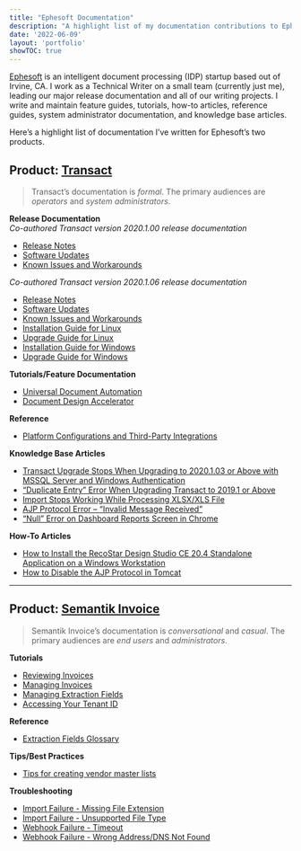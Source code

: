 ```yaml
---
title: "Ephesoft Documentation"
description: "A highlight list of my documentation contributions to Ephesoft."
date: '2022-06-09'
layout: 'portfolio'
showTOC: true
---
```

[Ephesoft](https://ephesoft.com/) is an intelligent document processing (IDP) startup based out of Irvine, CA. I work as a Technical Writer on a small team (currently just me), leading our major release documentation and all of our writing projects. I write and maintain feature guides, tutorials, how-to articles, reference guides, system administrator documentation, and knowledge base articles.

Here’s a highlight list of documentation I’ve written for Ephesoft’s two products.

## Product: [Transact](https://ephesoft.com/products/transact/)
> Transact’s documentation is *formal*. The primary audiences are *operators* and *system administrators*.

**Release Documentation**  
*Co-authored Transact version 2020.1.00 release documentation*
- [Release Notes](https://ephesoft.com/docs/products/transact/release-notes/2022-1-00/)
- [Software Updates](https://ephesoft.com/docs/products/transact/release-notes/2022-1-00/software-updates-2022-1-00/) 
- [Known Issues and Workarounds](https://ephesoft.com/docs/products/transact/release-notes/2022-1-00/known-issues-2022-1-0/)

*Co-authored Transact version 2020.1.06 release documentation*
- [Release Notes](https://ephesoft.com/docs/products/transact/release-notes/release-notes-2020-1-06/)
- [Software Updates](https://ephesoft.com/docs/products/transact/release-notes/release-notes-2020-1-06/software-updates-2020-1-06/)
- [Known Issues and Workarounds](https://ephesoft.com/docs/products/transact/release-notes/release-notes-2020-1-06/known-issues-and-workarounds-2020-1-06/)
- [Installation Guide for Linux](https://ephesoft.com/docs/products/transact/install-and-upgrade/transact-2020-1-06/linux-installation-guide-2020-1-06/)
- [Upgrade Guide for Linux](https://ephesoft.com/docs/products/transact/install-and-upgrade/transact-2020-1-06/linux-upgrade-guide-2020-1-06/)
- [Installation Guide for Windows](https://ephesoft.com/docs/products/transact/install-and-upgrade/transact-2020-1-06/windows-installation-guide-2020-1-06/)
- [Upgrade Guide for Windows](https://ephesoft.com/docs/products/transact/install-and-upgrade/transact-2020-1-06/windows-upgrade-guide-2020-1-06/)

**Tutorials/Feature Documentation**
- [Universal Document Automation](https://ephesoft.com/docs/products/transact/features-and-functions/semantik-ai-engine/universal-document-automation/)
- [Document Design Accelerator](https://ephesoft.com/docs/products/transact/features-and-functions/semantik-ai-engine/document-design-accelerator/)

**Reference**
- [Platform Configurations and Third-Party Integrations](https://ephesoft.com/docs/products/transact/install-and-upgrade/system-requirements/platform-configurations-and-third-party-integrations/#ephesoft-transact-prior-to-4-5-0-0)

**Knowledge Base Articles**
- [Transact Upgrade Stops When Upgrading to 2020.1.03 or Above with MSSQL Server and Windows Authentication](https://ephesoft.com/docs/kb-mssql-windows-authentication-upgrade-on-windows-halts-at-db-credentials-required-for-db-patch-screen/)
- [“Duplicate Entry” Error When Upgrading Transact to 2019.1 or Above](https://ephesoft.com/docs/kb00026568-installation-issue-on-transact-upgrade-to-2019-1-and-above/)
- [Import Stops Working While Processing XLSX/XLS File](https://ephesoft.com/docs/kb00023275-email-import-stops-working-while-processing-xlsx-xls-file-as-attachment/)
- [AJP Protocol Error – “Invalid Message Received”](https://ephesoft.com/docs/ajp-protocol-error-invalid-message-received/)
- [“Null” Error on Dashboard Reports Screen in Chrome](https://ephesoft.com/docs/null-error-on-dashboard-reports-screen-in-chrome/)

**How-To Articles**
- [How to Install the RecoStar Design Studio CE 20.4 Standalone Application on a Windows Workstation](https://ephesoft.com/docs/how-to-install-the-recostar-design-studio-ce-20-4-stand-alone-application-on-a-windows-workstation/)
- [How to Disable the AJP Protocol in Tomcat](https://ephesoft.com/docs/how-to-disable-the-ajp-protocol-in-tomcat/)

----------------------------------------------

## Product: [Semantik Invoice](https://ephesoft.com/products/semantik-invoice/)
> Semantik Invoice’s documentation is *conversational* and *casual*. The primary audiences are *end users* and *administrators*. 

**Tutorials**
- [Reviewing Invoices](https://docs.ephesoft.net/en/articles/4439056-reviewing-invoices)
- [Managing Invoices](https://docs.ephesoft.net/en/articles/5663087-managing-invoices)
- [Managing Extraction Fields](https://docs.ephesoft.net/en/articles/4353252-managing-extraction-fields)
- [Accessing Your Tenant ID](https://docs.ephesoft.net/en/articles/5604662-accessing-your-tenant-id)

**Reference**
- [Extraction Fields Glossary](https://docs.ephesoft.net/en/articles/5609926-extraction-fields-glossary)

**Tips/Best Practices**
- [Tips for creating vendor master lists](https://docs.ephesoft.net/en/articles/5967798-tips-for-creating-vendor-master-lists)

**Troubleshooting**
- [Import Failure - Missing File Extension](https://docs.ephesoft.net/en/articles/5479342-import-failure-missing-file-extension)
- [Import Failure - Unsupported File Type](https://docs.ephesoft.net/en/articles/5538272-import-failure-unsupported-file-type)
- [Webhook Failure - Timeout](https://docs.ephesoft.net/en/articles/5563499-webhook-failure-timeout)
- [Webhook Failure - Wrong Address/DNS Not Found](https://docs.ephesoft.net/en/articles/5563515-webhook-failure-wrong-address-dns-not-found)

